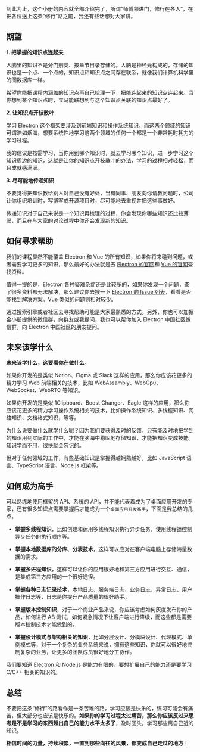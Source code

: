 到此为止，这个小册的内容就全部介绍完了，所谓“师傅领进门，修行在各人”，在把各位送上这条“修行”路之前，我还有些话想对大家讲。

## 期望

**1. 把掌握的知识点连起来**

人脑里的知识不是分门别类、按章节目录存储的。人脑是神经元构成的，存储的知识也是一个点、一个点的，知识点和知识点之间存在联系，就像我们计算机科学里的图数据库一样。

希望你能把课程内涵盖的知识点再自己梳理一下，把能连起来的知识点连起来。当你想到某个知识点时，立马能联想到与这个知识点关联的知识点最好了。

**2. 让知识点开枝散叶**

学习 Electron 这个框架要涉及到前端知识和操作系统知识，而这两个领域的知识可谓浩如烟海，想要系统性地学习这两个领域的任何一个都是一个非常耗时耗力的学习过程。

我的建议是按需学习，当你用到哪个知识时，就去学习哪个知识，进一步学习这个知识周边的知识，这就是让你的知识点开枝散叶的办法，学习的过程相对轻松，而且成就感满满。

**3. 尽可能地传递知识**

不要觉得把知识教给别人对自己没有好处，当有同事、朋友向你请教问题时，公司让你组织培训时，写博客或开源项目时，尽可能地去重视并把这些事做好。

传递知识对于自己来说是一个知识再梳理的过程，你会发现你哪些知识还比较薄弱，而且在与大家的讨论过程中你还会发现新的知识。

## 如何寻求帮助

我们的课程显然不能覆盖 Electron 和 Vue 的所有知识，如果你将来碰到问题，或者需要学习更多的知识，那么最好的办法就是去 [Electron 的官网](https://www.electronjs.org/)和 [Vue 的官网](https://vuejs.org/)查找资料。

值得一提的是，Electron 各种疑难杂症还是比较多的，如果你发现一个问题，查了很多资料都无法解决，那么建议你去搜一下 [Electron 的 Issue 列表](https://github.com/electron/electron/issues)，看看是否能找到解决方案。Vue 类似的问题则相对较少。

通过搜索引擎或者社区去寻找帮助可能是大家最熟悉的方式。另外，你也可以加掘金小册提供的微信群，向群友或我提问，我也可以帮你加入 Electron 中国社区微信群，向 Electron 中国社区的朋友提问。

## 未来该学什么

**未来该学什么，这要看你在做什么**。

如果你开发的是类似 Notion、Figma 或 Slack 这样的应用，那么你应该花更多的精力学习 Web 前端相关的技术，比如 WebAssambly、WebGpu、WebSocket、WebRTC 等知识。

如果你开发的是类似 1Clipboard、Boost Changer、Eagle 这样的应用，那么你应该花更多的精力学习操作系统相关的技术，比如操作系统知识、多线程知识、网络知识、文档格式知识，等等。

为什么说要做什么就学什么呢？因为我们要获得及时的反馈，只有能及时地把学到的知识用到实际的工作中，才能在脑海中稳固地存储知识，才能把知识变成技能。知识学而不用，很快就会忘记的。

但对于任何领域的工作，有些基础知识是掌握得越娴熟越好，比如 JavaScript 语言、TypeScript 语言、Node.js 框架等。

## 如何成为高手

可以熟练地使用框架的 API、系统的 API，并不能代表着成为了桌面应用开发的专家，还有很多知识点需要掌握后才能成为一个`桌面应用开发高手`，下面是我总结的几点。

- **掌握多线程知识**，比如创建和运用多线程知识执行异步任务，使用线程锁控制异步任务的执行顺序等。

- **掌握本地数据库的分库、分表技术**，这样可以应对在客户端电脑上存储海量数据的需求。
- **掌握多进程知识**，这样可以让你的应用很好地和第三方应用进行交互、通信，是集成第三方应用的一个很好途径。
- **掌握各种日志记录技术**，本地日志、服务端日志、业务日志、异常日志、用户操作日志等，日志是你提升产品质量的很好助手。
- **掌握版本控制知识**，对于一个商业产品来说，你应该考虑如何灰度发布你的产品，如何进行 AB 测试，如何紧急情况下让客户端进行降级，而这些都是需要版本控制技术才能做到的。
- **掌握设计模式与架构相关的知识**，比如分层设计、分模块设计、代理模式、单例模式等，对于一个复杂的业务系统来说，拥有这些知识，你就可以很好地控制复杂的业务，让更多的团队成员很好地分工协作。

我们要知道 Electron 和 Node.js 是能力有限的，要想扩展自己的能力还是要学习 C/C++ 相关的知识的。

## 总结

不要把这条“修行”的路看作是一条苦难的路，学习应该是快乐的，练习可能会有痛苦，但大部分也应该是快乐的。**如果你的学习过程太过痛苦，那么你应该反过来思考是不是学习的东西超出自己的能力水平太多了**，及时回头，学习那些离自己近的知识。

**相信时间的力量，持续积累，一直到那些向往的风景，都变成自己走过的地方**！
